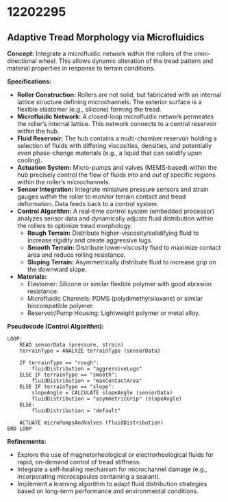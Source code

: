 # 12202295

## Adaptive Tread Morphology via Microfluidics

**Concept:** Integrate a microfluidic network *within* the rollers of the omni-directional wheel. This allows dynamic alteration of the tread pattern and material properties in response to terrain conditions.

**Specifications:**

*   **Roller Construction:** Rollers are not solid, but fabricated with an internal lattice structure defining microchannels. The exterior surface is a flexible elastomer (e.g., silicone) forming the tread.
*   **Microfluidic Network:** A closed-loop microfluidic network permeates the roller’s internal lattice. This network connects to a central reservoir within the hub.
*   **Fluid Reservoir:** The hub contains a multi-chamber reservoir holding a selection of fluids with differing viscosities, densities, and potentially even phase-change materials (e.g., a liquid that can solidify upon cooling).
*   **Actuation System:** Micro-pumps and valves (MEMS-based) within the hub precisely control the flow of fluids *into* and *out of* specific regions within the roller’s microchannels.
*   **Sensor Integration:** Integrate miniature pressure sensors and strain gauges *within* the roller to monitor terrain contact and tread deformation. Data feeds back to a control system.
*   **Control Algorithm:** A real-time control system (embedded processor) analyzes sensor data and dynamically adjusts fluid distribution within the rollers to optimize tread morphology.
    *   **Rough Terrain:** Distribute higher-viscosity/solidifying fluid to increase rigidity and create aggressive lugs.
    *   **Smooth Terrain:** Distribute lower-viscosity fluid to maximize contact area and reduce rolling resistance.
    *   **Sloping Terrain:** Asymmetrically distribute fluid to increase grip on the downward slope.
*   **Materials:**
    *   Elastomer: Silicone or similar flexible polymer with good abrasion resistance.
    *   Microfluidic Channels: PDMS (polydimethylsiloxane) or similar biocompatible polymer.
    *   Reservoir/Pump Housing: Lightweight polymer or metal alloy.

**Pseudocode (Control Algorithm):**

```
LOOP:
    READ sensorData (pressure, strain)
    terrainType = ANALYZE terrainType (sensorData)

    IF terrainType == "rough":
        fluidDistribution = "aggressiveLugs"
    ELSE IF terrainType == "smooth":
        fluidDistribution = "maxContactArea"
    ELSE IF terrainType == "slope":
        slopeAngle = CALCULATE slopeAngle (sensorData)
        fluidDistribution = "asymmetricGrip" (slopeAngle)
    ELSE:
        fluidDistribution = "default"

    ACTUATE microPumpsAndValves (fluidDistribution)
END LOOP
```

**Refinements:**

*   Explore the use of magnetorheological or electrorheological fluids for rapid, on-demand control of tread stiffness.
*   Integrate a self-healing mechanism for microchannel damage (e.g., incorporating microcapsules containing a sealant).
*   Implement a learning algorithm to adapt fluid distribution strategies based on long-term performance and environmental conditions.